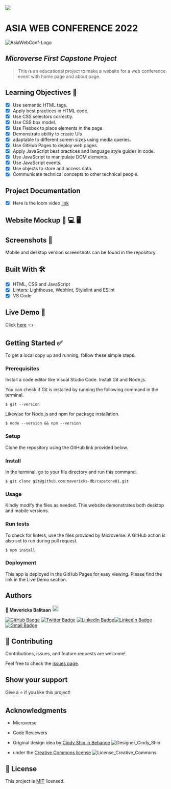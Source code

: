 ![](https://img.shields.io/badge/Microverse-blueviolet)

# ASIA WEB CONFERENCE 2022
![AsiaWebConf-Logo](https://user-images.githubusercontent.com/98527559/162935650-6bf80118-58e6-457c-98fa-3b6760d51857.png)

## *Microverse First Capstone Project*

> This is an educational project to make a website for a web conference event with home page and about page.

## Learning Objectives 🔖

- [x] Use semantic HTML tags.
- [x] Apply best practices in HTML code.
- [x] Use CSS selectors correctly.
- [x] Use CSS box model.
- [x] Use Flexbox to place elements in the page.
- [x] Demonstrate ability to create UIs
- [x] adaptable to different screen sizes using media queries.
- [x] Use GitHub Pages to deploy web pages.
- [x] Apply JavaScript best practices and language style guides in code.
- [x] Use JavaScript to manipulate DOM elements.
- [x] Use JavaScript events.
- [x] Use objects to store and access data.
- [x] Communicate technical concepts to other technical people.

## Project Documentation
- [x] Here is the loom video [link](https://www.loom.com/share/55f95314ade34700afcdbecec5137d7d)

## Website Mockup 📱 💻 🖥️


## Screenshots 📸
Mobile and desktop version screenshots can be found in the repository.

## Built With 🛠️

- [x] HTML, CSS and JavaScript
- [x] Linters: Lighthouse, Webhint, Stylelint and ESlint
- [x] VS Code

## Live Demo 🔗

Click [here](https://mavericks-db.github.io/capstone01/) 👈


## Getting Started ✅

To get a local copy up and running, follow these simple steps.

### Prerequisites

Install a code editor like Visual Studio Code. Install Git and Node.js.

You can check if Git is installed by running the following command in the terminal.
```
$ git --version
```

Likewise for Node.js and npm for package installation.
```
$ node --version && npm --version
```

### Setup
Clone the repository using the GitHub link provided below.

### Install

In the terminal, go to your file directory and run this command.

```
$ git clone git@github.com:mavericks-db/capstone01.git
```

### Usage

Kindly modify the files as needed. This website demonstrates both desktop and mobile versions.

### Run tests

To check for linters, use the files provided by Microverse. A GitHub action is also set to run during pull request.
```
$ npm install
```

### Deployment
This app is deployed in the GitHub Pages for easy viewing.
Please find the link in the Live Demo section.

## Authors

👤 **Mavericks Balitaan** <img src="https://emojis.slackmojis.com/emojis/images/1531849430/4246/blob-sunglasses.gif?1531849430" width="20"/>

  [![GitHub Badge](https://img.shields.io/badge/-mavericks--db-white?logo=GitHub&logoColor=181717&style=plastic)](https://github.com/mavericks-db) [![Twitter Badge](https://img.shields.io/badge/-mavericks__db-white?logo=Twitter&logoColor=1DA1F2&style=plastic)](https://twitter.com/mavericks_db) [![LinkedIn Badge](https://img.shields.io/badge/-mavericks--db-white?logo=LinkedIn&logoColor=0A66C2&style=plastic)](https://www.linkedin.com/in/mavericks-db/)[![LinkedIn Badge](https://img.shields.io/badge/-mavericks--db-white?logo=LinkedIn&logoColor=0A66C2&style=plastic)](https://www.linkedin.com/in/mavericks-db/)
[![Gmail Badge](https://img.shields.io/badge/-@balitaanmavericks-white?logo=Gmail&logoColor=EA4335&style=plastic)](mailto:balitaanmavericks@gmail.com)

## 🤝 Contributing

Contributions, issues, and feature requests are welcome!

Feel free to check the [issues page](https://github.com/mavericks-db/capstone01/issues).

## Show your support

Give a ⭐️ if you like this project!

## Acknowledgments

- Microverse
- Code Reviewers
- Original design idea by [Cindy Shin in Behance](https://www.behance.net/adagio07)
  ![Designer_Cindy_Shin](https://user-images.githubusercontent.com/98527559/162937760-e8f46c98-e5b0-4a56-b268-4bb0cb6a61b9.png)
  
- under the [Creative Commons license](https://creativecommons.org/licenses/by-nc/4.0/)
  ![License_Creative_Commons](https://user-images.githubusercontent.com/98527559/162938258-ca5c702c-41a6-4364-adc2-20d4bc10c27e.png)

  

## 📝 License

This project is [MIT](./MIT.md) licensed.